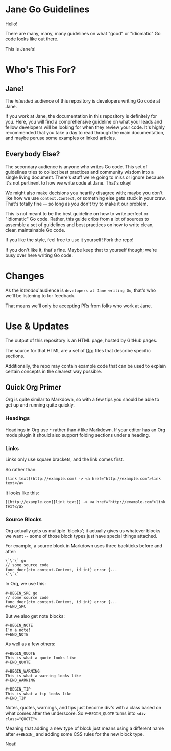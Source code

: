 Jane Go Guidelines
==================

Hello!

There are many, many, many guidelines on what "good" or "idiomatic" Go code
looks like out there.

This is Jane's!

# Who's This For?

## Jane!

The _intended_ audience of this repository is developers writing Go code at Jane. 

If you work at Jane, the documentation in this repository is definitely for
you. Here, you will find a comprehensive guideline on what your leads and fellow
developers will be looking for when they review your code. It's highly
recommended that you take a day to read through the main documentation, and
maybe peruse some examples or linked articles.

## Everybody Else?

The secondary audience is anyone who writes Go code. This set of guidelines
tries to collect best practices and community wisdom into a single living
document. There's stuff we're going to miss or ignore because it's not pertinent
to how we write code at Jane. That's okay!

We might also make decisions you heartily disagree with; maybe you don't like
how we use `context.Context`, or something else gets stuck in your craw. That's
totally fine -- so long as you don't try to make it our problem. 

This is not meant to be the best guideline on how to write perfect or
"idiomatic" Go code. Rather, this guide cribs from a lot of sources to assemble
a set of guidelines and best practices on how to write clean, clear,
maintainable Go code.

If you like the style, feel free to use it yourself! Fork the repo!

If you don't like it, that's fine. Maybe keep that to yourself though; we're
busy over here writing Go code.

# Changes

As the _intended_ audience is `developers at Jane writing Go`, that's who we'll
be listening to for feedback.

That means we'll only be accepting PRs from folks who work at Jane. 

# Use & Updates

The output of this repository is an HTML page, hosted by GitHub pages.

The source for that HTML are a set of [Org](https://orgmode.org/) files that
describe specific sections.

Additionally, the repo may contain example code that can be used to explain
certain concepts in the clearest way possible.

## Quick Org Primer 

Org is quite similar to Markdown, so with a few tips you should be able to get
up and running quite quickly.

### Headings 

Headings in Org use `*` rather than `#` like Markdown. If your editor has an Org
mode plugin it should also support folding sections under a heading.

### Links 

Links only use square brackets, and the link comes first.

So rather than:

```
[link text](http://example.com) -> <a href="http://example.com">link text</a>
```

It looks like this:

```
[[http://example.com][link text]] -> <a href="http://example.com">link text</a>
```

### Source Blocks 

Org actually gets us multiple 'blocks'; it actually gives us whatever blocks we
want -- some of those block types just have special things attached.

For example, a source block in Markdown uses three backticks before and after:

```
\`\`\` go
// some source code 
func doer(ctx context.Context, id int) error {...
\`\`\`
```

In Org, we use this:

```
#+BEGIN_SRC go
// some source code
func doer(ctx context.Context, id int) error {...
#+END_SRC
```

But we also get note blocks:

```
#+BEGIN_NOTE 
I'm a note!
#+END_NOTE
```

As well as a few others:

```
#+BEGIN_QUOTE
This is what a quote looks like
#+END_QUOTE

#+BEGIN_WARNING
This is what a warning looks like
#+END_WARNING

#+BEGIN_TIP
This is what a tip looks like
#+END_TIP
```

Notes, quotes, warnings, and tips just become div's with a class based on what
comes after the underscore. So `#+BEGIN_QUOTE` turns into `<div class="QUOTE">`.

Meaning that adding a new type of block just means using a different name after
`#+BEGIN_` and adding some CSS rules for the new block type.

Neat!
